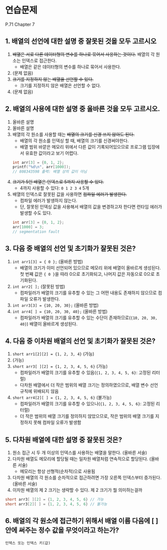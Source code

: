 # 연습문제
P.71 Chapter 7

## 1. 배열의 선언에 대한 설명 중 잘못된 것을 모두 고르시오
1. ~~배열은 서로 다른 데이터형의 변수를 하나로 묶어서 사용하는 것이다.~~ 배열의 각 원소는 인덱스로 접근한다.
   * 배열은 같은 데이터형의 변수를 하나로 묶어서 사용한다.
2. (문제 없음)
3. ~~크기를 지정하지 않는 배열을 선언할 수 있다.~~
   * 크기를 지정하지 않은 배열은 선언할 수 없다.
4. (문제 없음)

## 2. 배열의 사용에 대한 설명 중 올바른 것을 모두 고르시오.
1. 올바른 설명
2. 올바른 설명
3. 배열의 각 원소를 사용할 때는 ~~배열의 크기를 신경 쓰지 않아도 된다.~~
   * 배열의 각 원소를 인덱싱 할 때, 배열의 크기를 신경써야한다.
   * 배열 범위 바깥은 메모리 위에서 다른 값이 기록되어있으므로 프로그램 입장에서 유효한 값이라고 보기 어렵다.
    ```c
    int arr[3] = {0, 1, 2};
    printf("%d\n", arr[1000]);
    // 808343598 출력: 배열 상의 값이 아님
    ```
4. ~~크기가 5인 배열은 인덱스로 5까지 사용할 수 있다.~~
   * 4까지 사용할 수 있다: `0 1 2 3 4` 5개
5. 배열의 인덱스로 잘못된 값을 사용하면 ~~컴파일 에러가 발생한다.~~
   * 컴파일 에러가 발생하지 않는다.
   * 단, 잘못된 인덱싱 값을 사용해서 배열의 값을 변경하고자 한다면 런타임 에러가 발생할 수도 있다.
    ```c
    int arr[3] = {0, 1, 2};
    arr[1000] = 3;
    // segmentation fault
    ```

## 3. 다음 중 배열의 선언 및 초기화가 잘못된 것은?
1. `int arr1[3] = { 0 };` (올바른 방법)
   * 배열의 크기가 이미 선언되어 있으므로 메모리 위에 배열이 올바르게 생성된다.
     첫 번째 값은 `{ 0 }`을 따라 0으로 초기화되고, 나머지 값은 자동으로 0으로 초기화된다.
2. `int arr2[ ];` (잘못된 방법)
   * 컴파일러가 배열의 크기를 유추할 수 있는 그 어떤 내용도 존재하지 않으므로 컴파일 오류가 발생한다.
3. `int arr3[3] = {10, 20, 30};` (올바른 방법)
4. `int arr4[ ] = {10, 20, 30, 40};` (올바른 방법)
   * 컴파일러가 배열의 크기를 유추할 수 있는 수단이 존재하므로(`{10, 20, 30, 40}`) 배열이 올바르게 생성된다.

## 4. 다음 중 이차원 배열의 선언 및 초기화가 잘못된 것은?
1. `short arr1[2][2] = {1, 2, 3, 4}` (가능)
2. (가능)
3. `short arr3[ ][2] = {1, 2, 3, 4, 5, 6}` (가능)
   * 컴파일러가 배열의 크기를 유추할 수 있음(`{1, 2, 3, 4, 5, 6}`: 고정된 리터럴)
   * 다차원 배열에서 더 작은 범위의 배열 크기는 정의하였으므로, 배열 변수 선언 규칙에 위배되지 않음
4. `short arr4[2][ ] = {1, 2, 3, 4, 5, 6}` (불가능)
   * 컴파일러가 배열의 크기를 유추할 수 있으나(`{1, 2, 3, 4, 5, 6}`: 고정된 리터럴)
   * 더 작은 범위의 배열 크기를 정의하지 않았으므로, 작은 범위의 배열 크기를 지정하지 못해 컴파일 오류가 발생함

## 5. 다차원 배열에 대한 설명 중 잘못된 것은?
1. 원소 접근 시 두 개 이상의 인덱스를 사용하는 배열을 말한다. (올바른 서술)
2. 다차원 배열도 메모리에 할당될 때는 일차원 배열처럼 연속적으로 할당된다. (올바른 서술)
   * 메모리는 항상 선형적(순차적)으로 사용됨
3. 다차원 배열의 각 원소를 순차적으로 접근하려면 가장 오른쪽 인덱스부터 증가된다. (올바른 서술)
4. 이차원 배열의 제 2 크기는 생략할 수 있다.
  제 2 크기가 뭘 의미하는걸까
  ```c
  short arr3[ ][2] = {1, 2, 3, 4, 5, 6} // 가능
  short arr3[2][ ] = {1, 2, 3, 4, 5, 6} // 불가능
  ```

## 6. 배열의 각 원소에 접근하기 위해서 배열 이름 다음에 [ ] 안에 써주는 정수 값을 무엇이라고 하는가?
```
인덱스 또는 인덱스 키(값)
```
